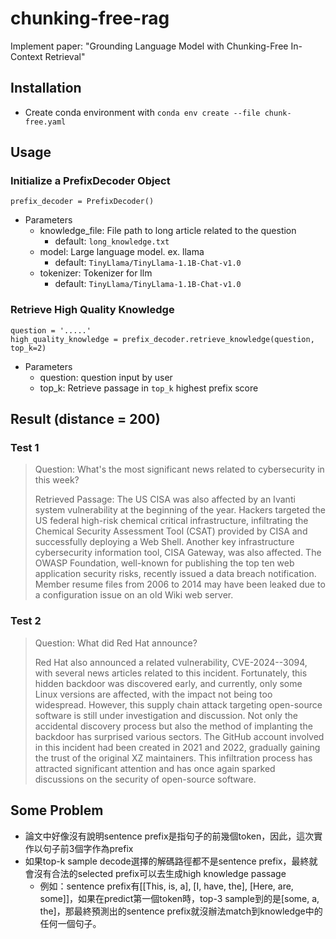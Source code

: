 # chunking-free-rag
Implement paper: "Grounding Language Model with Chunking-Free In-Context Retrieval"
## Installation
- Create conda environment with `conda env create --file chunk-free.yaml`
## Usage
### Initialize a PrefixDecoder Object
```python=
prefix_decoder = PrefixDecoder()
```
-  Parameters
    - knowledge_file: File path to long article related to the question
        - default: `long_knowledge.txt`
    - model: Large language model. ex. llama
        - default: `TinyLlama/TinyLlama-1.1B-Chat-v1.0` 
    - tokenizer: Tokenizer for llm
        - default: `TinyLlama/TinyLlama-1.1B-Chat-v1.0`
### Retrieve High Quality Knowledge
```python=
question = '.....'
high_quality_knowledge = prefix_decoder.retrieve_knowledge(question, top_k=2)
```
-  Parameters
    -  question: question input by user
    -  top_k: Retrieve passage in `top_k` highest prefix score
## Result (distance = 200)
### Test 1
> Question: What\'s the most significant news related to cybersecurity in this week?
> 
> Retrieved Passage: The US CISA was also affected by an Ivanti system vulnerability at the beginning of the year. Hackers targeted the US federal high-risk chemical critical infrastructure, infiltrating the Chemical Security Assessment Tool (CSAT) provided by CISA and successfully deploying a Web Shell. Another key infrastructure cybersecurity information tool, CISA Gateway, was also affected. The OWASP Foundation, well-known for publishing the top ten web application security risks, recently issued a data breach notification. Member resume files from 2006 to 2014 may have been leaked due to a configuration issue on an old Wiki web server.
### Test 2
> Question: What did Red Hat announce?
> 
> Red Hat also announced a related vulnerability, CVE-2024--3094, with several news articles related to this incident. Fortunately, this hidden backdoor was discovered early, and currently, only some Linux versions are affected, with the impact not being too widespread. However, this supply chain attack targeting open-source software is still under investigation and discussion. Not only the accidental discovery process but also the method of implanting the backdoor has surprised various sectors. The GitHub account involved in this incident had been created in 2021 and 2022, gradually gaining the trust of the original XZ maintainers. This infiltration process has attracted significant attention and has once again sparked discussions on the security of open-source software.
## Some Problem
- 論文中好像沒有說明sentence prefix是指句子的前幾個token，因此，這次實作以句子前3個字作為prefix
- 如果top-k sample decode選擇的解碼路徑都不是sentence prefix，最終就會沒有合法的selected prefix可以去生成high knowledge passage
   - 例如：sentence prefix有[[This, is, a], [I, have, the], [Here, are, some]]，如果在predict第一個token時，top-3 sample到的是[some, a, the]，那最終預測出的sentence prefix就沒辦法match到knowledge中的任何一個句子。

